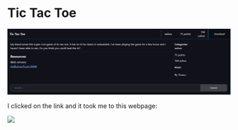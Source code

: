 # Tic Tac Toe

![](../images/tic-tac-toe-part-1.png)

I clicked on the link and it took me to this webpage:

![](../images/tic-tac-toe.part-2.png)

